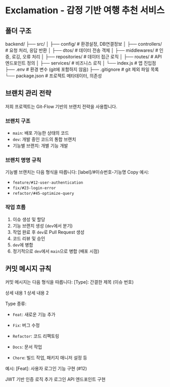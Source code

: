 
# Exclamation - 감정 기반 여행 추천 서비스

## 폴더 구조
backend/
├── src/
│   ├── config/         # 환경설정, DB연결정보
│   ├── controllers/    # 요청 처리, 응답 반환
│   ├── dtos/           # 데이터 전송 객체
│   ├── middlewares/    # 인증, 로깅, 오류 처리
│   ├── repositories/   # 데이터 접근 로직
│   ├── routes/         # API 엔드포인트 정의
│   ├── services/       # 비즈니스 로직
│   └── index.js        # 앱 진입점
├── .env                # 환경 변수 (git에 포함하지 않음)
├── .gitignore          # git 제외 파일 목록
└── package.json        # 프로젝트 메타데이터, 의존성

## 브랜치 관리 전략
저희 프로젝트는 Git-Flow 기반의 브랜치 전략을 사용합니다.

### 브랜치 구조
- `main`: 배포 가능한 상태의 코드
- `dev`: 개발 중인 코드의 통합 브랜치
- 기능별 브랜치: 개별 기능 개발

### 브랜치 명명 규칙
기능별 브랜치는 다음 형식을 따릅니다:
[label]/#이슈번호-기능명
Copy
예시:
- `feature/#12-user-authentication`
- `fix/#23-login-error`
- `refactor/#45-optimize-query`

### 작업 흐름
1. 이슈 생성 및 할당
2. 기능 브랜치 생성 (`dev`에서 분기)
3. 작업 완료 후 `dev`로 Pull Request 생성
4. 코드 리뷰 및 승인
5. `dev`에 병합
6. 정기적으로 `dev`에서 `main`으로 병합 (배포 시점)

## 커밋 메시지 규칙
커밋 메시지는 다음 형식을 따릅니다:
[Type]: 간결한 제목 (이슈 번호)

상세 내용 1
상세 내용 2


Type 종류:
- `Feat`: 새로운 기능 추가
- `Fix`: 버그 수정
- `Refactor`: 코드 리팩토링
- `Docs`: 문서 작업

- `Chore`: 빌드 작업, 패키지 매니저 설정 등

예시:
[Feat]: 사용자 로그인 기능 구현 (#12)

JWT 기반 인증 로직 추가
로그인 API 엔드포인트 구현
